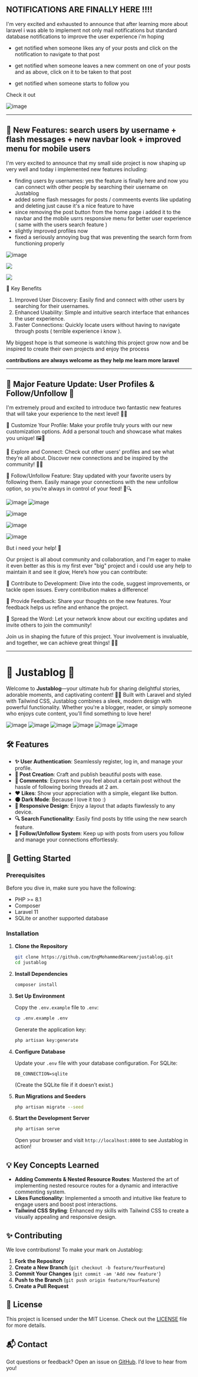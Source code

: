 ## NOTIFICATIONS ARE FINALLY HERE !!!!

I'm very excited and exhausted to announce that after learning more about laravel i was able to implement not only mail notifications but standard database notifications to improve the user experience i'm hoping

-   get notified when someone likes any of your posts and click on the notification to navigate to that post

-   get notified when someone leaves a new comment on one of your posts and as above, click on it to be taken to that post

-   get notified when someone starts to follow you

Check it out

![image](https://media.discordapp.net/attachments/1251877367803150371/1285361842784440361/image.png?ex=66eaa6c0&is=66e95540&hm=56f04ac3827a4672a2b8a40b2d235aecd7f5c38de8f2b95742d5dbabcad4f43c&=&format=webp&quality=lossless&width=1393&height=657)

---

## 🎉 New Features: search users by username + flash messages + new navbar look + improved menu for mobile users

I'm very excited to announce that my small side project is now shaping up very well and today i implemented new features including:

-   finding users by usernames: yes the feature is finally here and now you can connect with other people by searching their username on Justablog
-   added some flash messages for posts / commeents events like updating and deleting just cause it's a nice feature to have
-   since removing the post button from the home page i added it to the navbar and the mobile usrrs responsive menu for better user experience ( same with the users search feature )
-   slightly improved profiles now
-   fixed a seriously annoying bug that was preventing the search form from functioning properly

![image](https://media.discordapp.net/attachments/960898967116341251/1281348530698715156/image.png?ex=66db6450&is=66da12d0&hm=ca746a013c451e3d4118176f56f5b72428eedd26925e872768bc822c07097e6d&=&format=webp&quality=lossless&width=1393&height=613)

![](https://media.discordapp.net/attachments/960898967116341251/1281386750010200156/image.png?ex=66db87e8&is=66da3668&hm=fa79f237e7906e91e2902bab3e10136242b17b25034fdf4d40dbbb3323d1dda0&=&format=webp&quality=lossless&width=1393&height=298)

![](https://media.discordapp.net/attachments/960898967116341251/1281387079514980455/image.png?ex=66db8836&is=66da36b6&hm=ccdd475d1f973ae512285c044937a72e1ec2ddae0d9687a2a743dcd1a611fb67&=&format=webp&quality=lossless&width=974&height=711)

🚀 Key Benefits

1. Improved User Discovery: Easily find and connect with other users by searching for their usernames.
2. Enhanced Usability: Simple and intuitive search interface that enhances the user experience.
3. Faster Connections: Quickly locate users without having to navigate through posts ( terrible experience i know ).

My biggest hope is that someone is watching this project grow now and be inspired to create their own projects and enjoy the process

**contributions are always welcome as they help me learn more laravel**

---

## 🚀 Major Feature Update: User Profiles & Follow/Unfollow 🚀

I'm extremely proud and excited to introduce two fantastic new features that will take your experience to the next level! 🎉✨

🔹 Customize Your Profile: Make your profile truly yours with our new customization options. Add a personal touch and showcase what makes you unique! 🖼️🎨

🔹 Explore and Connect: Check out other users' profiles and see what they’re all about. Discover new connections and be inspired by the community! 🌟👥

🔹 Follow/Unfollow Feature: Stay updated with your favorite users by following them. Easily manage your connections with the new unfollow option, so you’re always in control of your feed! 🔄🔍

![image](https://cdn.discordapp.com/attachments/1251877367803150371/1280484448302927912/image.png?ex=66d83f92&is=66d6ee12&hm=c545cd6c64868b06cc8159ff2a3647d63b783904f2173288f4558dcf654e5bc6&)
![image](https://cdn.discordapp.com/attachments/1251877367803150371/1280484448567165081/image.png?ex=66d83f92&is=66d6ee12&hm=d62c9068500187888a93f46232295abebf1634a218e5974ae9d6292e62de9918&)

![image](https://cdn.discordapp.com/attachments/960898967116341251/1280499832401825812/image.png?ex=66d84de6&is=66d6fc66&hm=f1c5b260e64688df08bcccbc15c3198f309bdf3234504d3e3c8755bff197e265&)

![image](https://cdn.discordapp.com/attachments/960898967116341251/1280499991202500648/image.png?ex=66d84e0c&is=66d6fc8c&hm=e4adf0055b6dabd3b6fee3e36abc3f24d9adac8940e1ff5a4710eeccf10b4766&)

![image](https://cdn.discordapp.com/attachments/960898967116341251/1280500369348362240/image.png?ex=66d84e66&is=66d6fce6&hm=1c18a3f7ff850f0dc58555523643e5c233fd6adf7dba4c143e7cf20195024396&)

But i need your help! 🙌

Our project is all about community and collaboration, and I'm eager to make it even better as this is my first ever "big" project and i could use any help to maintain it and see it glow, Here’s how you can contribute:

🔧 Contribute to Development: Dive into the code, suggest improvements, or tackle open issues. Every contribution makes a difference!

📝 Provide Feedback: Share your thoughts on the new features. Your feedback helps us refine and enhance the project.

🌟 Spread the Word: Let your network know about our exciting updates and invite others to join the community!

Join us in shaping the future of this project. Your involvement is invaluable, and together, we can achieve great things! 🚀💪

---

# 🎉 Justablog 🎉

Welcome to **Justablog**—your ultimate hub for sharing delightful stories, adorable moments, and captivating content! 🚀✨ Built with Laravel and styled with Tailwind CSS, Justablog combines a sleek, modern design with powerful functionality. Whether you're a blogger, reader, or simply someone who enjoys cute content, you'll find something to love here!

![image](https://github.com/user-attachments/assets/1b454853-593a-4e44-9050-30ee97061af3)
![image](https://github.com/user-attachments/assets/13acfaf5-8227-41c4-ab0d-2b2d15f7801e)
![image](https://github.com/user-attachments/assets/48a3948b-dca5-42dd-9eb8-d30da99b8ad9)
![image](https://github.com/user-attachments/assets/914d81a1-e577-4556-8ec9-43b5bb9d350a)
![image](https://github.com/user-attachments/assets/523de7a9-82a6-4e0a-9a39-645558d78306)
![image](https://github.com/user-attachments/assets/c822d76c-b28f-475c-b6ce-69fafee3207e)

## 🛠 Features

-   **✨ User Authentication**: Seamlessly register, log in, and manage your profile.
-   **📝 Post Creation**: Craft and publish beautiful posts with ease.
-   **💬 Comments**: Express how you feel about a certain post without the hassle of following boring threads at 2 am.
-   **❤️ Likes**: Show your appreciation with a simple, elegant like button.
-   **🌑 Dark Mode**: Because I love it too :)
-   **📱 Responsive Design**: Enjoy a layout that adapts flawlessly to any device.
-   **🔍 Search Functionality**: Easily find posts by title using the new search feature.
-   **👥 Follow/Unfollow System**: Keep up with posts from users you follow and manage your connections effortlessly.

## 🚀 Getting Started

### Prerequisites

Before you dive in, make sure you have the following:

-   PHP >= 8.1
-   Composer
-   Laravel 11
-   SQLite or another supported database

### Installation

1. **Clone the Repository**

    ```bash
    git clone https://github.com/EngMohammedKareem/justablog.git
    cd justablog
    ```

2. **Install Dependencies**

    ```bash
    composer install
    ```

3. **Set Up Environment**

    Copy the `.env.example` file to `.env`:

    ```bash
    cp .env.example .env
    ```

    Generate the application key:

    ```bash
    php artisan key:generate
    ```

4. **Configure Database**

    Update your `.env` file with your database configuration. For SQLite:

    ```plaintext
    DB_CONNECTION=sqlite
    ```

    (Create the SQLite file if it doesn’t exist.)

5. **Run Migrations and Seeders**

    ```bash
    php artisan migrate --seed
    ```

6. **Start the Development Server**

    ```bash
    php artisan serve
    ```

    Open your browser and visit `http://localhost:8000` to see Justablog in action!

## 💡 Key Concepts Learned

-   **Adding Comments & Nested Resource Routes**: Mastered the art of implementing nested resource routes for a dynamic and interactive commenting system.
-   **Likes Functionality**: Implemented a smooth and intuitive like feature to engage users and boost post interactions.
-   **Tailwind CSS Styling**: Enhanced my skills with Tailwind CSS to create a visually appealing and responsive design.

## ✨ Contributing

We love contributions! To make your mark on Justablog:

1. **Fork the Repository**
2. **Create a New Branch** (`git checkout -b feature/YourFeature`)
3. **Commit Your Changes** (`git commit -am 'Add new feature'`)
4. **Push to the Branch** (`git push origin feature/YourFeature`)
5. **Create a Pull Request**

## 📜 License

This project is licensed under the MIT License. Check out the [LICENSE](LICENSE) file for more details.

## 📬 Contact

Got questions or feedback? Open an issue on [GitHub](https://github.com/yourusername/justablog/issues). I’d love to hear from you!
